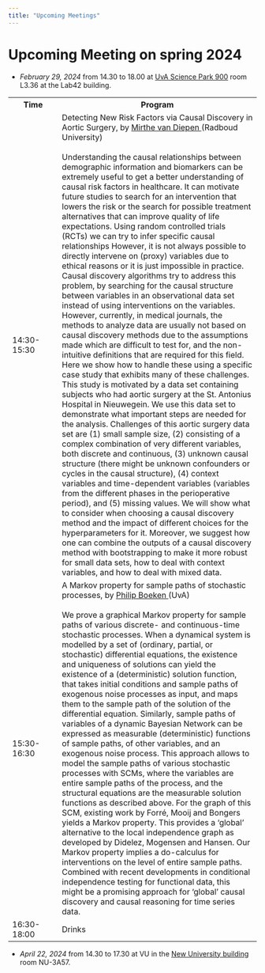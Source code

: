 ```yaml
---
title: "Upcoming Meetings"
---
```


# Upcoming Meeting on spring 2024 

* *February 29, 2024* from 14.30 to 18.00 at [UvA Science Park 900](https://www.uva.nl/en/shared-content/locaties/en/sciencepark/science-park.html) room L3.36 at the Lab42 building.

<div style="width: 100%; font-size: smaller; text-align: center; margin-bottom: 8px; margin-top: 8px;">
</div>

<table class="schedule">
    <tr>
        <th style="width:20%">Time</th>
        <th>Program</th>
    </tr>
    <tr class="talk">
        <td>14:30-15:30</td>
        <td> Detecting New Risk Factors via Causal Discovery in Aortic Surgery, by <a href="https://www.cs.ru.nl/staff/Mirthe.van.Diepen/"> Mirthe van Diepen </a> (Radboud University) 
        <br>
        <br>
        Understanding the causal relationships between demographic information and biomarkers can be extremely useful to get a better understanding of causal risk factors in healthcare. It can motivate future studies to search for an intervention that lowers the risk or the search for possible treatment alternatives that can improve quality of life expectations. Using random controlled trials (RCTs) we can try to infer specific causal relationships However, it is not always possible to directly intervene on (proxy) variables due to ethical reasons or it is just impossible in practice. Causal discovery algorithms try to address this problem, by searching for the causal structure between variables in an observational data set instead of using interventions on the variables. However, currently, in medical journals, the methods to analyze data are usually not based on causal discovery methods due to the assumptions made which are difficult to test for, and the non-intuitive definitions that are required for this field. Here we show how to handle these using a specific case study that exhibits many of these challenges. This study is motivated by a data set containing subjects who had aortic surgery at the St. Antonius Hospital in Nieuwegein. We use this data set to demonstrate what important steps are needed for the analysis. Challenges of this aortic surgery data set are (1) small sample size, (2) consisting of a complex combination of very different variables, both discrete and continuous, (3) unknown causal structure (there might be unknown confounders or cycles in the causal structure), (4) context variables and time-dependent variables (variables from the different phases in the perioperative period), and (5) missing values. We will show what to consider when choosing a causal discovery method and the impact of different choices for the hyperparameters for it. Moreover, we suggest how one can combine the outputs of a causal discovery method with bootstrapping to make it more robust for small data sets, how to deal with context variables, and how to deal with mixed data.
        </td>
    </tr>
      <tr class="talk">
        <td>15:30-16:30</td>
        <td> A Markov property for sample paths of stochastic processes, by <a href="https://www.uva.nl/en/profile/b/o/p.a.boeken/p.a.boeken.html"> Philip Boeken </a> (UvA)
        <br>
        <br>
        We prove a graphical Markov property for sample paths of various discrete- and continuous-time stochastic processes. When a dynamical system is modelled by a set of (ordinary, partial, or stochastic) differential equations, the existence and uniqueness of solutions can yield the existence of a (deterministic) solution function, that takes initial conditions and sample paths of exogenous noise processes as input, and maps them to the sample path of the solution of the differential equation. Similarly, sample paths of variables of a dynamic Bayesian Network can be expressed as measurable (deterministic) functions of sample paths, of other variables, and an exogenous noise process. This approach allows to model the sample paths of various stochastic processes with SCMs, where the variables are entire sample paths of the process, and the structural equations are the measurable solution functions as described above. For the graph of this SCM, existing work by Forré, Mooij and Bongers yields a Markov property. This provides a ‘global’ alternative to the local independence graph as developed by Didelez, Mogensen and Hansen. Our Markov property implies a do-calculus for interventions on the level of entire sample paths. Combined with recent developments in conditional independence testing for functional data, this might be a promising approach for ‘global’ causal discovery and causal reasoning for time series data.
        </td>
</td>
    </tr>
    <tr class="drinks">
        <td>16:30-18:00</td>
        <td>Drinks</td>
    </tr>
</table>

* *April 22, 2024* from 14.30 to 17.30 at VU in the [New University building](https://vu.nl/en/about-vu/more-about/new-university-building) room NU-3A57.
